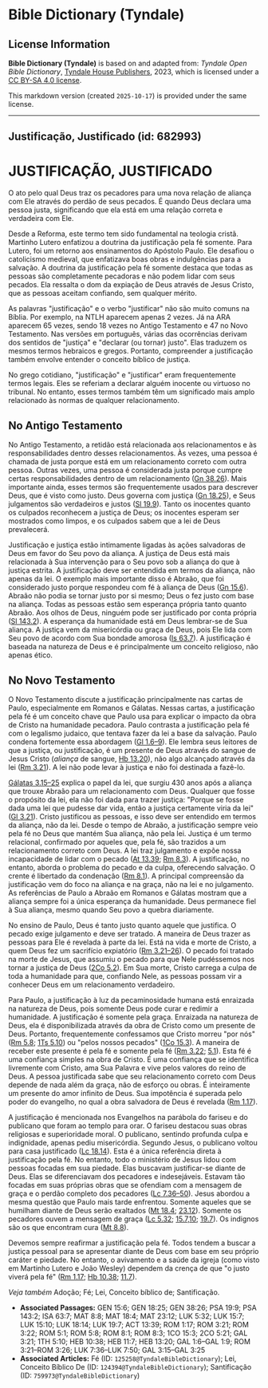 # Bible Dictionary (Tyndale)

## License Information

**Bible Dictionary (Tyndale)** is based on and adapted from: _Tyndale Open Bible Dictionary_, [Tyndale House Publishers](https://tyndaleopenresources.com/), 2023, which is licensed under a [CC BY-SA 4.0 license](https://creativecommons.org/licenses/by-sa/4.0/legalcode.en).

This markdown version (created `2025-10-17`) is provided under the same license.



--------------------------------

## Justificação, Justificado (id: 682993)

JUSTIFICAÇÃO, JUSTIFICADO
=========================

O ato pelo qual Deus traz os pecadores para uma nova relação de aliança com Ele através do perdão de seus pecados. É quando Deus declara uma pessoa justa, significando que ela está em uma relação correta e verdadeira com Ele.

Desde a Reforma, este termo tem sido fundamental na teologia cristã. Martinho Lutero enfatizou a doutrina da justificação pela fé somente. Para Lutero, foi um retorno aos ensinamentos do Apóstolo Paulo. Ele desafiou o catolicismo medieval, que enfatizava boas obras e indulgências para a salvação. A doutrina da justificação pela fé somente destaca que todas as pessoas são completamente pecadoras e não podem lidar com seus pecados. Ela ressalta o dom da expiação de Deus através de Jesus Cristo, que as pessoas aceitam confiando, sem qualquer mérito.

As palavras "justificação" e o verbo "justificar" não são muito comuns na Bíblia. Por exemplo, na NTLH aparecem apenas 2 vezes. Já na ARA aparecem 65 vezes, sendo 18 vezes no Antigo Testamento e 47 no Novo Testamento. Nas versões em português, várias das ocorrências derivam dos sentidos de "justiça" e "declarar (ou tornar) justo". Elas traduzem os mesmos termos hebraicos e gregos. Portanto, compreender a justificação também envolve entender o conceito bíblico de justiça.

No grego cotidiano, "justificação" e "justificar" eram frequentemente termos legais. Eles se referiam a declarar alguém inocente ou virtuoso no tribunal. No entanto, esses termos também têm um significado mais amplo relacionado às normas de qualquer relacionamento.

No Antigo Testamento
--------------------

No Antigo Testamento, a retidão está relacionada aos relacionamentos e às responsabilidades dentro desses relacionamentos. Às vezes, uma pessoa é chamada de justa porque está em um relacionamento correto com outra pessoa. Outras vezes, uma pessoa é considerada justa porque cumpre certas responsabilidades dentro de um relacionamento ([Gn 38\.26](https://ref.ly/Gen38:26)). Mais importante ainda, esses termos são frequentemente usados para descrever Deus, que é visto como justo. Deus governa com justiça ([Gn 18\.25](https://ref.ly/Gen18:25)), e Seus julgamentos são verdadeiros e justos ([Sl 19\.9](https://ref.ly/Ps19:9)). Tanto os inocentes quanto os culpados reconhecem a justiça de Deus; os inocentes esperam ser mostrados como limpos, e os culpados sabem que a lei de Deus prevalecerá.

Justificação e justiça estão intimamente ligadas às ações salvadoras de Deus em favor do Seu povo da aliança. A justiça de Deus está mais relacionada à Sua intervenção para o Seu povo sob a aliança do que à justiça estrita. A justificação deve ser entendida em termos da aliança, não apenas da lei. O exemplo mais importante disso é Abraão, que foi considerado justo porque respondeu com fé à aliança de Deus ([Gn 15\.6](https://ref.ly/Gen15:6)). Abraão não podia se tornar justo por si mesmo; Deus o fez justo com base na aliança. Todas as pessoas estão sem esperança própria tanto quanto Abraão. Aos olhos de Deus, ninguém pode ser justificado por conta própria ([Sl 143\.2](https://ref.ly/Ps143:2)). A esperança da humanidade está em Deus lembrar\-se de Sua aliança. A justiça vem da misericórdia ou graça de Deus, pois Ele lida com Seu povo de acordo com Sua bondade amorosa ([Is 63\.7](https://ref.ly/Isa63:7)). A justificação é baseada na natureza de Deus e é principalmente um conceito religioso, não apenas ético.

No Novo Testamento
------------------

O Novo Testamento discute a justificação principalmente nas cartas de Paulo, especialmente em Romanos e Gálatas. Nessas cartas, a justificação pela fé é um conceito chave que Paulo usa para explicar o impacto da obra de Cristo na humanidade pecadora. Paulo contrasta a justificação pela fé com o legalismo judaico, que tentava fazer da lei a base da salvação. Paulo condena fortemente essa abordagem ([Gl 1\.6–9](https://ref.ly/Gal1:6-Gal1:9)). Ele lembra seus leitores de que a justiça, ou justificação, é um presente de Deus através do sangue de Jesus Cristo (*aliança* de sangue, [Hb 13\.20](https://ref.ly/Heb13:20)), não algo alcançado através da lei ([Rm 3\.21](https://ref.ly/Rom3:21)). A lei não pode levar à justiça e não foi destinada a fazê\-lo.

[Gálatas 3\.15–25](https://ref.ly/Gal3:15-Gal3:25) explica o papel da lei, que surgiu 430 anos após a aliança que trouxe Abraão para um relacionamento com Deus. Qualquer que fosse o propósito da lei, ela não foi dada para trazer justiça: "Porque se fosse dada uma lei que pudesse dar vida, então a justiça certamente viria da lei" ([Gl 3\.21](https://ref.ly/Gal3:21)). Cristo justificou as pessoas, e isso deve ser entendido em termos da aliança, não da lei. Desde o tempo de Abraão, a justificação sempre veio pela fé no Deus que mantém Sua aliança, não pela lei. Justiça é um termo relacional, confirmado por aqueles que, pela fé, são trazidos a um relacionamento correto com Deus. A lei traz julgamento e expõe nossa incapacidade de lidar com o pecado ([At 13\.39](https://ref.ly/Acts13:39); [Rm 8\.3](https://ref.ly/Rom8:3)). A justificação, no entanto, aborda o problema do pecado e da culpa, oferecendo salvação. O crente é libertado da condenação ([Rm 8\.1](https://ref.ly/Rom8:1)). A principal compreensão da justificação vem do foco na aliança e na graça, não na lei e no julgamento. As referências de Paulo a Abraão em Romanos e Gálatas mostram que a aliança sempre foi a única esperança da humanidade. Deus permanece fiel à Sua aliança, mesmo quando Seu povo a quebra diariamente.

No ensino de Paulo, Deus é tanto justo quanto aquele que justifica. O pecado exige julgamento e deve ser tratado. A maneira de Deus trazer as pessoas para Ele é revelada à parte da lei. Está na vida e morte de Cristo, a quem Deus fez um sacrifício expiatório ([Rm 3\.21–26](https://ref.ly/Rom3:21-Rom3:26)). O pecado foi tratado na morte de Jesus, que assumiu o pecado para que Nele pudéssemos nos tornar a justiça de Deus ([2Co 5\.2](https://ref.ly/2Cor5:21)). Em Sua morte, Cristo carrega a culpa de toda a humanidade para que, confiando Nele, as pessoas possam vir a conhecer Deus em um relacionamento verdadeiro.

Para Paulo, a justificação à luz da pecaminosidade humana está enraizada na natureza de Deus, pois somente Deus pode curar e redimir a humanidade. A justificação é somente pela graça. Enraizada na natureza de Deus, ela é disponibilizada através da obra de Cristo como um presente de Deus. Portanto, frequentemente confessamos que Cristo morreu "por nós" ([Rm 5\.8](https://ref.ly/Rom5:8); [1Ts 5\.10](https://ref.ly/1Thess5:10)) ou "pelos nossos pecados" ([1Co 15\.3](https://ref.ly/1Cor15:3)). A maneira de receber este presente é pela fé e somente pela fé ([Rm 3\.22](https://ref.ly/Rom3:22); [5\.1](https://ref.ly/Rom5:1)). Esta fé é uma confiança simples na obra de Cristo. É uma confiança que se identifica livremente com Cristo, ama Sua Palavra e vive pelos valores do reino de Deus. A pessoa justificada sabe que seu relacionamento correto com Deus depende de nada além da graça, não de esforço ou obras. É inteiramente um presente do amor infinito de Deus. Sua impotência é superada pelo poder do evangelho, no qual a obra salvadora de Deus é revelada ([Rm 1\.17](https://ref.ly/Rom1:17)).

A justificação é mencionada nos Evangelhos na parábola do fariseu e do publicano que foram ao templo para orar. O fariseu destacou suas obras religiosas e superioridade moral. O publicano, sentindo profunda culpa e indignidade, apenas pediu misericórdia. Segundo Jesus, o publicano voltou para casa justificado ([Lc 18\.14](https://ref.ly/Luke18:14)). Esta é a única referência direta à justificação pela fé. No entanto, todo o ministério de Jesus lidou com pessoas focadas em sua piedade. Elas buscavam justificar\-se diante de Deus. Elas se diferenciavam dos pecadores e indesejáveis. Estavam tão focadas em suas próprias obras que se ofendiam com a mensagem de graça e o perdão completo dos pecadores ([Lc 7\.36–50](https://ref.ly/Luke7:36-Luke7:50)). Jesus abordou a mesma questão que Paulo mais tarde enfrentou. Somente aqueles que se humilham diante de Deus serão exaltados ([Mt 18\.4](https://ref.ly/Matt18:4); [23\.12](https://ref.ly/Matt23:12)). Somente os pecadores ouvem a mensagem de graça ([Lc 5\.32](https://ref.ly/Luke5:32); [15\.7,10](https://ref.ly/Luke15:7); [19\.7](https://ref.ly/Luke19:7)). Os indignos são os que encontram cura ([Mt 8\.8](https://ref.ly/Matt8:8)).

Devemos sempre reafirmar a justificação pela fé. Todos tendem a buscar a justiça pessoal para se apresentar diante de Deus com base em seu próprio caráter e piedade. No entanto, o avivamento e a saúde da igreja (como visto em Martinho Lutero e João Wesley) dependem da crença de que "o justo viverá pela fé" ([Rm 1\.17](https://ref.ly/Rom1:17); [Hb 10\.38](https://ref.ly/Heb10:38); [11\.7](https://ref.ly/Heb11:7)).

*Veja também* Adoção; Fé; Lei, Conceito bíblico de; Santificação.

* **Associated Passages:** GEN 15:6; GEN 18:25; GEN 38:26; PSA 19:9; PSA 143:2; ISA 63:7; MAT 8:8; MAT 18:4; MAT 23:12; LUK 5:32; LUK 15:7; LUK 15:10; LUK 18:14; LUK 19:7; ACT 13:39; ROM 1:17; ROM 3:21; ROM 3:22; ROM 5:1; ROM 5:8; ROM 8:1; ROM 8:3; 1CO 15:3; 2CO 5:21; GAL 3:21; 1TH 5:10; HEB 10:38; HEB 11:7; HEB 13:20; GAL 1:6–GAL 1:9; ROM 3:21–ROM 3:26; LUK 7:36–LUK 7:50; GAL 3:15–GAL 3:25
* **Associated Articles:** Fé (ID: `125258@TyndaleBibleDictionary`); Lei, Conceito Bíblico De (ID: `124394@TyndaleBibleDictionary`); Santificação (ID: `759973@TyndaleBibleDictionary`)

